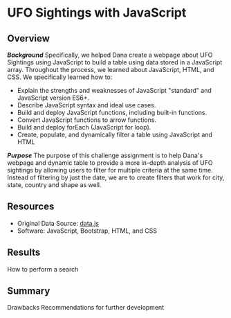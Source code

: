 # UFO Sightings with JavaScript 
## Overview 
***Background***
Specifically, we helped Dana create a webpage about UFO Sightings using JavaScript to build a table using data stored in a JavaScript array. Throughout the process, we learned about JavaScript, HTML, and CSS. We specifically learned how to:

- Explain the strengths and weaknesses of JavaScript "standard" and JavaScript version ES6+.
- Describe JavaScript syntax and ideal use cases.
- Build and deploy JavaScript functions, including built-in functions.
- Convert JavaScript functions to arrow functions.
- Build and deploy forEach (JavaScript for loop).
- Create, populate, and dynamically filter a table using JavaScript and HTML

***Purpose***
The purpose of this challenge assignment is to help Dana's webpage and dynamic table to provide a more in-depth analysis of UFO sightings by allowing users to filter for multiple criteria at the same time. Instead of filtering by just the date, we are to create filters that work for city, state, country and shape as well.

## Resources 
- Original Data Source: [data.js](https://github.com/meghanhkoon/UFOs/blob/main/static/js/data.js)
- Software: JavaScript, Bootstrap, HTML, and CSS


## Results
How to perform a search 

## Summary 
Drawbacks 
Recommendations for further development